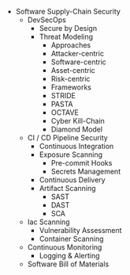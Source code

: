 * Software Supply-Chain Security
    * DevSecOps
        * Secure by Design
        * Threat Modeling
            * Approaches
            * Attacker-centric
            * Software-centric
            * Asset-centric
            * Risk-centric
            * Frameworks 
            * STRIDE
            * PASTA
            * OCTAVE
            * Cyber Kill-Chain
            * Diamond Model 
    * CI / CD Pipeline Security
        * Continuous Integration
        * Exposure Scanning
            * Pre-commit Hooks 
            * Secrets Management
        * Continuous Delivery 
        * Artifact Scanning
            * SAST
            * DAST
            * SCA
    * Iac Scanning
        * Vulnerability Assessment
        * Container Scanning
    * Continuous Monitoring
        * Logging & Alerting
    * Software Bill of Materials